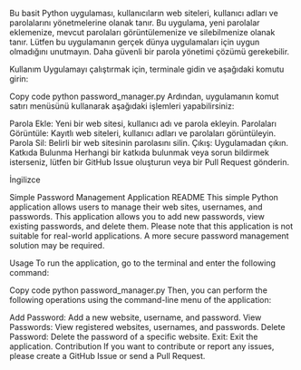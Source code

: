 Bu basit Python uygulaması, kullanıcıların web siteleri, kullanıcı adları ve parolalarını yönetmelerine olanak tanır. Bu uygulama, yeni parolalar eklemenize, mevcut parolaları görüntülemenize ve silebilmenize olanak tanır. Lütfen bu uygulamanın gerçek dünya uygulamaları için uygun olmadığını unutmayın. Daha güvenli bir parola yönetimi çözümü gerekebilir.

Kullanım
Uygulamayı çalıştırmak için, terminale gidin ve aşağıdaki komutu girin:

Copy code
python password_manager.py
Ardından, uygulamanın komut satırı menüsünü kullanarak aşağıdaki işlemleri yapabilirsiniz:

Parola Ekle: Yeni bir web sitesi, kullanıcı adı ve parola ekleyin.
Parolaları Görüntüle: Kayıtlı web siteleri, kullanıcı adları ve parolaları görüntüleyin.
Parola Sil: Belirli bir web sitesinin parolasını silin.
Çıkış: Uygulamadan çıkın.
Katkıda Bulunma
Herhangi bir katkıda bulunmak veya sorun bildirmek isterseniz, lütfen bir GitHub Issue oluşturun veya bir Pull Request gönderin.

İngilizce

Simple Password Management Application README
This simple Python application allows users to manage their web sites, usernames, and passwords. This application allows you to add new passwords, view existing passwords, and delete them. Please note that this application is not suitable for real-world applications. A more secure password management solution may be required.

Usage
To run the application, go to the terminal and enter the following command:

Copy code
python password_manager.py
Then, you can perform the following operations using the command-line menu of the application:

Add Password: Add a new website, username, and password.
View Passwords: View registered websites, usernames, and passwords.
Delete Password: Delete the password of a specific website.
Exit: Exit the application.
Contribution
If you want to contribute or report any issues, please create a GitHub Issue or send a Pull Request.
